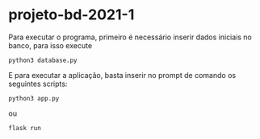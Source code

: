 # projeto-bd-2021-1

<p> Para executar o programa, primeiro é necessário inserir dados iniciais no banco, para isso execute

`python3 database.py`

<p> E para executar a aplicação, basta inserir no prompt de comando os seguintes scripts: </p>

`python3 app.py`

<p> ou </p>

`flask run`

